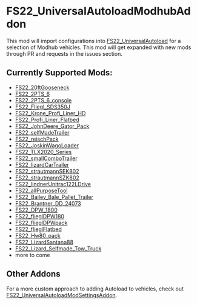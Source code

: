 # FS22_UniversalAutoloadModhubAddon
This mod will import configurations into [FS22_UniversalAutoload](https://github.com/loki79uk/FS22_UniversalAutoload) for a selection of Modhub vehicles.
This mod will get expanded with new mods through PR and requests in the issues section.

## Currently Supported Mods:
- [FS22_20ftGooseneck](https://farming-simulator.com/mod.php?lang=en&country=us&mod_id=230225&title=fs2022)
- [FS22_2PTS_6](https://farming-simulator.com/mod.php?lang=en&country=us&mod_id=230598&title=fs2022)
- [FS22_2PTS_6_console](https://farming-simulator.com/mod.php?lang=en&country=us&mod_id=233370&title=fs2022)
- [FS22_Fliegl_SDS350J](https://farming-simulator.com/mod.php?lang=en&country=us&mod_id=226313&title=fs2022)
- [FS22_Krone_Profi_Liner_HD](https://farming-simulator.com/mod.php?lang=en&country=us&mod_id=233243&title=fs2022)
- [FS22_Profi_Liner_Flatbed](https://farming-simulator.com/mod.php?lang=en&country=us&mod_id=227132&title=fs2022)
- [FS22_JohnDeere_Gator_Pack](https://farming-simulator.com/mod.php?lang=en&country=us&mod_id=228440&title=fs2022)
- [FS22_selfMadeTrailer](https://farming-simulator.com/mod.php?lang=en&country=us&mod_id=229132&title=fs2022)
- [FS22_reischPack](https://farming-simulator.com/mod.php?lang=en&country=us&mod_id=224261&title=fs2022)
- [FS22_JoskinWagoLoader](https://farming-simulator.com/mod.php?lang=en&country=us&mod_id=231477&title=fs2022)
- [FS22_TLX2020_Series](https://farming-simulator.com/mod.php?lang=en&country=us&mod_id=228656&title=fs2022)
- [FS22_smallComboTrailer](https://farming-simulator.com/mod.php?lang=en&country=us&mod_id=232221&title=fs2022)
- [FS22_lizardCarTrailer](https://farming-simulator.com/mod.php?lang=en&country=us&mod_id=225214&title=fs2022)
- [FS22_strautmannSEK802](https://farming-simulator.com/mod.php?lang=en&country=us&mod_id=223851&title=fs2022)
- [FS22_strautmannSZK802](https://farming-simulator.com/mod.php?lang=en&country=us&mod_id=225699&title=fs2022)
- [FS22_lindnerUnitrac122LDrive](https://farming-simulator.com/mod.php?lang=en&country=us&mod_id=239534&title=fs2022)
- [FS22_allPurposeTool](https://farming-simulator.com/mod.php?lang=en&country=us&mod_id=227935&title=fs2022)
- [FS22_Bailey_Bale_Pallet_Trailer](https://farming-simulator.com/mod.php?lang=en&country=us&mod_id=228030&title=fs2022)
- [FS22_Brantner_DD_24073](https://farming-simulator.com/mod.php?lang=en&country=us&mod_id=227421&title=fs2022)
- [FS22_DPW_1800](https://farming-simulator.com/mod.php?lang=en&country=us&mod_id=231490&title=fs2022)
- [FS22_flieglDPW180](https://farming-simulator.com/mod.php?lang=en&country=us&mod_id=224967&title=fs2022)
- [FS22_flieglDPWpack](https://farming-simulator.com/mod.php?lang=en&country=us&mod_id=225492&title=fs2022)
- [FS22_flieglFlatbed](https://farming-simulator.com/mod.php?lang=en&country=us&mod_id=233995&title=fs2022)
- [FS22_Hw80_pack](https://farming-simulator.com/mod.php?lang=en&country=us&mod_id=229524&title=fs2022)
- [FS22_LizardSantana88](https://farming-simulator.com/mod.php?lang=en&country=us&mod_id=233087&title=fs2022)
- [FS22_Lizard_Selfmade_Tow_Truck](https://farming-simulator.com/mod.php?lang=en&country=us&mod_id=233191&title=fs2022)
- more to come

## Other Addons
For a more custom approach to adding Autoload to vehicles, check out [FS22_UniversalAutoloadModSettingsAddon](https://github.com/ddewar/FS22_UniversalAutoloadModSettingsAddon).
